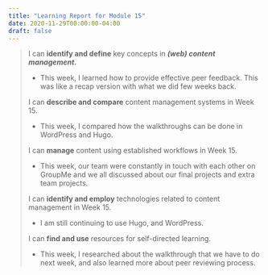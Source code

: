 ```yaml
---
title: "Learning Report for Module 15"
date: 2020-11-29T00:00:00-04:00
draft: false
---
```

 > 
 >  I can **identify and define** key concepts in ***(web) content management.*** 
 > * This week, I learned how to provide effective peer feedback. This was like a recap version with what we did few weeks back.
 >
 >  I can **describe and compare** content management systems in Week 15. 
 > * This week, I compared how the walkthroughs can be done in WordPress and Hugo.
 >
 > I can **manage** content using established workflows in Week 15. 
 > * This week, our team were constantly in touch with each other on GroupMe and we all discussed about our final projects and extra team projects.
 >
 > I can **identify and employ** technologies related to content management in Week 15.
 > * I am still continuing to use Hugo, and WordPress.
 >
 >  I can **find and use** resources for self-directed learning. 
 > * This week, I researched about the walkthrough that we have to do next week, and also learned more about peer reviewing process.
